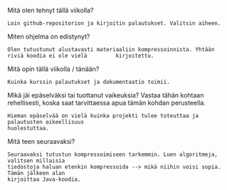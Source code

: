 Mitä olen tehnyt tällä viikolla?

	Loin github-repositorion ja kirjoitin palautukset. Valitsin aiheen.

Miten ohjelma on edistynyt?

	Olen tutustunut alustavasti materiaaliin kompressoinnista. Yhtään riviä koodia ei ole vielä 		kirjoitettu.

Mitä opin tällä viikolla / tänään?

	Kuinka kurssin palautukset ja dokumentaatio toimii.	

Mikä jäi epäselväksi tai tuottanut vaikeuksia? Vastaa tähän kohtaan rehellisesti, koska saat tarvittaessa apua tämän kohdan perusteella.

	Hieman epäselvää on vielä kuinka projekti tulee toteuttaa ja palautusten oikeellisuus
	huolestuttaa.

Mitä teen seuraavaksi?

	Seuraavaksi tutustun kompressoimiseen tarkemmin. Luen algoritmeja, valitsen millaisia 
	tiedostoja haluan etenkin kompressoida --> mikä niihin voisi sopia. Tämän jälkeen alan
	kirjoittaa Java-koodia.
